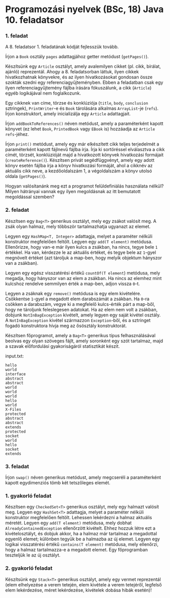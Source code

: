 # Programozási nyelvek (BSc, 18) Java 10. feladatsor



### 1. feladat

A 8. feladatsor 1. feladatának kódját fejlesszük tovább.

Írjon a `Book` osztály `pages` adattagjához getter metódust (`getPages()`).

Készítsünk egy `Article` osztályt, amely avalemilyen cikket (pl. cikk, bírálat, ajánló)
reprezentál. Ahogy a 8. feladatsorban láttuk, ilyen cikkek hivatkozhatnak
könyvekre, és az ilyen hivatkozásokat gondosan össze szokták szedni egy
referenciagyűjteményben. Ebben a feladatban csak egy ilyen referenciagyűjtemény
fájlba írására fókuszálunk, a cikk (`Article`) egyéb logikájával nem foglalkozunk.

Egy cikknek van címe, törzse és konklúziója (`title`, `body`, `conclusion` sztringek),
`PrintWriter`-e és `Book` tárolására alkalmas `ArrayList`-je (`refs`).
Írjon konstruktort, amely inicializálja egy `Article` adattagjait.

Írjon `addBookToReferences()` néven metódust, amely a paraméterként kapott könyvet
(ez lehet `Book`, `PrintedBook` vagy `EBook` is) hozzáadja az `Article` `refs`-jéhez.

Írjon `print()` metódust, amely egy már elkészített cikk teljes terjedelmét a
paraméterként kapott fájlnevű fájlba írja. Írja ki sortöréssel elválasztva a cikk
címét, törzsét, konklúzióját majd a hivatkozott könyvek hivatkozási formájait
(`createReference()`). Készítsen privát segédfüggvényt, amely egy adott könyv esetén
fájlba írja a könyv hivatkozási formáját, ahol a cikknév az aktuális cikk neve,
a kezdőoldalszám 1, a végoldalszám a könyv utolsó oldala (`getPages()`).

Hogyan valósítanánk meg ezt a programot felüldefiniálás használata nélkül?
Milyen hátrányai vannak egy ilyen megoldásnak az itt bemutatott megoldással szemben?

### 2. feladat

Készítsen egy `Bag<T>` generikus osztályt, mely egy zsákot valósít meg. A zsák olyan halmaz,
mely többször tartalmazhatja ugyanazt az elemet.

Legyen egy `HashMap<T, Integer>` adattagja, melyet a paraméter nélküli
konstruktor megfelelően feltölt. Legyen egy `add(T element)` metódusa. Ellenőrizze, hogy van-e már
ilyen kulcs a zsákban, ha nincs, tegye bele `1` értékkel. Ha van, kérdezze le az aktuális értéket,
és tegye bele az `1`-gyel megnövelt értéket (azt tároljuk a map-ben, hogy melyik objektum hányszor
van a zsákban).

Legyen egy egész visszatérési értékű `countOf(T element`) metódusa, mely megadja, hogy hányszor van
az elem a zsákban. Ha nincs az elemhez mint kulcshoz rendelve semmilyen érték a map-ben, adjon vissza `0`-t.

Legyen a zsáknak egy `remove()` metódusa is egy elem kivételére. Csökkentse `1`-gyel a megadott elem
darabszámát a zsákban. Ha `0`-ra csökken a darabszám, vegye ki a megfelelő kulcs-érték párt a map-ből,
hogy ne tároljunk feleslegesen adatokat. Ha az elem nem volt a zsákban, dobjunk `NotInBagException` kivételt,
amely legyen egy saját kivétel osztály. A `NotInBagException` kivétel származzon `Exception`-ből, és a
sztringet fogadó konstruktora hívja meg az ősösztály konstruktorát.

Készítsen főprogramot, amely a `Bag<T>` generikus típus felhasználásával beolvas egy olyan szöveges fájlt,
amely soronként egy szót tartalmaz, majd a szavak előfordulási gyakoriságáról statisztikát készít.

input.txt:

```
hello
world
interface
abstract
abstract
world
world
world
hello
world
X-Files
protected
abstract
abstract
extends
protected
socket
world
hello
socket
extends
```

### 3. feladat

Írjon `swap()` néven generikus metódust, amely megcseréli a paraméterként kapott egydimenziós
tömb két tetszőleges elemét.

### 1. gyakorló feladat

Készítsen egy `CheckedSet<T>` generikus osztályt, mely egy halmazt valósít meg. Legyen egy `HashSet<T>` adattagja, melyet a paraméter nélküli konstruktor megfelelően feltölt. Lehessen lekérdezni a halmaz aktuális méretét. Legyen egy `add(T element)` metódusa, mely dobhat `AlreadyContainedException` ellenőrzött kivételt. Ehhez hozzuk létre ezt a kivételosztályt, és dobjuk akkor, ha a halmaz már tartalmaz a megadottal egyenlő elemet; különben tegyük be a halmazba az új elemet. Legyen egy logikai visszatérési értékű `contains(T element)` metódusa, mely ellenőrzi, hogy a halmaz tartalmazza-e a megadott elemet. Egy főprogramban teszteljük le az új osztályt.

### 2. gyakorló feladat

Készítsünk egy `Stack<T>` generikus osztályt, amely egy vermet reprezentál (elem elhelyezése a verem tetején, elem kivétele a verem tetejéről,
legfelső elem lekérdezése, méret lekérdezése, kivételek dobása hibák esetén)!

